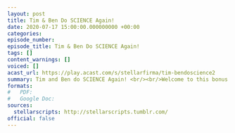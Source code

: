 ```yaml
---
layout: post
title: Tim & Ben Do SCIENCE Again!
date: 2020-07-17 15:00:00.000000000 +00:00
categories: 
episode_number: 
episode_title: Tim & Ben Do SCIENCE Again!
tags: []
content_warnings: []
voiced: []
acast_url: https://play.acast.com/s/stellarfirma/tim-bendoscience2
summary: Tim and Ben do SCIENCE Again! <br/><br/>Welcome to this bonus episode of Stellar Firma, where Bryn Monroe (Hamid on Rusty Quill Gaming) delves into the symphony of factual inaccuracy that is Season 2 to find out just how much Tim and Ben know about science…
formats:
#   PDF: 
#   Google Doc: 
sources:
  stellarscripts: http://stellarscripts.tumblr.com/
official: false
---
```


